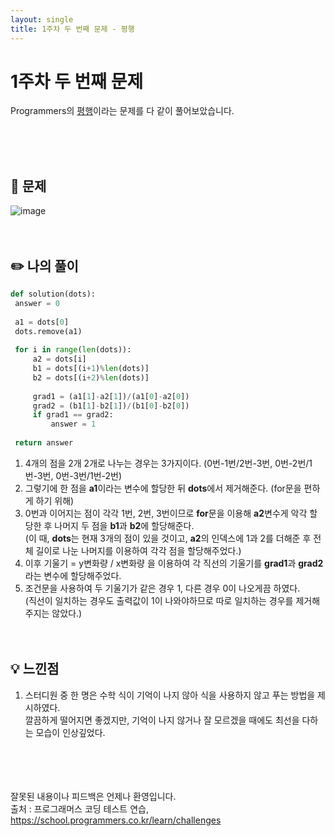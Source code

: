 ```yaml
---
layout: single
title: 1주차 두 번째 문제 - 평행
---
```






# 1주차 두 번째 문제 
Programmers의 [평행](https://school.programmers.co.kr/learn/courses/30/lessons/120875)이라는 문제를 다 같이 풀어보았습니다.





<br><br><br>
 ## 📖 문제
 ![image](https://user-images.githubusercontent.com/97678547/221108110-234318aa-44ec-4a2a-967c-72d5851f50c9.png)
 <br><br><br>
 ## ✏️ 나의 풀이

  ```python
  def solution(dots):
   answer = 0
    
   a1 = dots[0]
   dots.remove(a1)
    
   for i in range(len(dots)):
       a2 = dots[i]
       b1 = dots[(i+1)%len(dots)]
       b2 = dots[(i+2)%len(dots)]
        
       grad1 = (a1[1]-a2[1])/(a1[0]-a2[0])
       grad2 = (b1[1]-b2[1])/(b1[0]-b2[0])
       if grad1 == grad2:
           answer = 1
            
   return answer
  ```
  1. 4개의 점을 2개 2개로 나누는 경우는 3가지이다. (0번-1번/2번-3번, 0번-2번/1번-3번, 0번-3번/1번-2번)
  2. 그렇기에 한 점을 **a1**이라는 변수에 할당한 뒤 **dots**에서 제거해준다. (for문을 편하게 하기 위해) 
  3. 0번과 이어지는 점이 각각 1번, 2번, 3번이므로 **for**문을 이용해 **a2**변수게 악각 할당한 후 나머지 두 점을 **b1**과 **b2**에 할당해준다. <br>
  (이 때, **dots**는 현재 3개의 점이 있을 것이고, **a2**의 인덱스에 1과 2를 더해준 후 전체 길이로 나눈 나머지를 이용하여 각각 점을 할당해주었다.)
  4. 이후 기울기 = y변화량 / x변화량 을 이용하여 각 직선의 기울기를 **grad1**과 **grad2**라는 변수에 할당해주었다.
  5. 조건문을 사용하여 두 기울기가 같은 경우 1, 다른 경우 0이 나오게끔 하였다. <br>
  (직선이 일치하는 경우도 출력값이 1이 나와야하므로 따로 일치하는 경우를 제거해주지는 않았다.)
  <br><br><br>
 ## 💡 느낀점
  1. 스터디원 중 한 명은 수학 식이 기억이 나지 않아 식을 사용하지 않고 푸는 방법을 제시하였다. <br>
  깔끔하게 떨어지면 좋겠지만, 기억이 나지 않거나 잘 모르겠을 때에도 최선을 다하는 모습이 인상깊었다.

<br><br><br><br>
잘못된 내용이나 피드백은 언제나 환영입니다. <br>
출처 : 프로그래머스 코딩 테스트 연습, https://school.programmers.co.kr/learn/challenges
